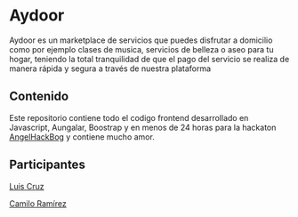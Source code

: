 # Aydoor

Aydoor es un marketplace de servicios que puedes disfrutar a domicilio como por ejemplo clases de musica, servicios de belleza o aseo para tu hogar, teniendo la total tranquilidad de que el pago del servicio se realiza de manera rápida y segura a través de nuestra plataforma

## Contenido

Este repositorio contiene todo el codigo frontend desarrollado en Javascript, Aungalar, Boostrap y en menos de 24 horas para la hackaton [AngelHackBog](http://www.hackathon.io/angelhack-bogota) y contiene mucho amor.

## Participantes

[Luis Cruz](https://github.com/cruzlutor)

[Camilo Ramírez](https://github.com/camilortte)
